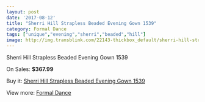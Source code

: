 ```yaml
---
layout: post
date: '2017-08-12'
title: "Sherri Hill Strapless Beaded Evening Gown 1539"
category: Formal Dance
tags: ["unique","evening","sherri","beaded","hill"]
image: http://img.transblink.com/22143-thickbox_default/sherri-hill-strapless-beaded-evening-gown-1539.jpg
---
```

Sherri Hill Strapless Beaded Evening Gown 1539

On Sales: **$367.99**
<a href="https://www.transblink.com/en/formal-dance/7028-sherri-hill-strapless-beaded-evening-gown-1539.html"><amp-img layout="responsive" width="600" height="600" src="//img.transblink.com/22143-thickbox_default/sherri-hill-strapless-beaded-evening-gown-1539.jpg" alt="Sherri Hill Strapless Beaded Evening Gown 1539 0" /></a>
<a href="https://www.transblink.com/en/formal-dance/7028-sherri-hill-strapless-beaded-evening-gown-1539.html"><amp-img layout="responsive" width="600" height="600" src="//img.transblink.com/22145-thickbox_default/sherri-hill-strapless-beaded-evening-gown-1539.jpg" alt="Sherri Hill Strapless Beaded Evening Gown 1539 1" /></a>
<a href="https://www.transblink.com/en/formal-dance/7028-sherri-hill-strapless-beaded-evening-gown-1539.html"><amp-img layout="responsive" width="600" height="600" src="//img.transblink.com/22144-thickbox_default/sherri-hill-strapless-beaded-evening-gown-1539.jpg" alt="Sherri Hill Strapless Beaded Evening Gown 1539 2" /></a>

Buy it: [Sherri Hill Strapless Beaded Evening Gown 1539](https://www.transblink.com/en/formal-dance/7028-sherri-hill-strapless-beaded-evening-gown-1539.html "Sherri Hill Strapless Beaded Evening Gown 1539")

View more: [Formal Dance](https://www.transblink.com/en/6-formal-dance "Formal Dance")